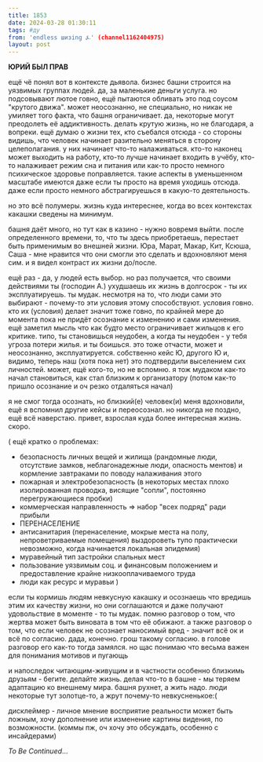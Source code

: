 ```yaml
---
title: 1853
date: 2024-03-28 01:30:11
tags: #ду
from: 'endless шизing ⍼' (channel1162404975)
layout: post
---
```


**ЮРИЙ БЫЛ ПРАВ**

ещё чё понял вот в контексте дьявола. бизнес башни строится на уязвимых группах людей.
да, за маленькие деньги услуга. но подсовывают лютое говно, ещё пытаются обливать это под соусом "крутого движа".
может неосознанно, не специально, но никак не умиляет того факта, что башня ограничивает. да, некоторые могут преодолеть её аддиктивность. делать крутую жизнь, но не благодаря, а вопреки.
ещё думаю о жизни тех, кто съебался отсюда - со стороны видишь, что человек начинает разительно меняться в сторону целеполагания. у них начинает что-то налаживаться. кто-то наконец может выходить на работу, кто-то лучше начинает входить в учёбу, кто-то налаживает режим сна и питания или как-то просто немного психическое здоровье поправляется.
такие аспекты в уменьшенном масштабе имеются
даже если ты просто на время уходишь отсюда. 
даже если просто немного абстрагируешься в какую-то деятельность.

но это всё полумеры. жизнь куда интереснее, когда во всех контекстах какашки сведены на минимум.

башня даёт много, но тут как в казино - нужно вовремя выйти. после определенного времени, то, что ты здесь приобретаешь, перестает быть применимым во внешней жизни. 
Юра, Марат, Макар, Кит, Ксюша, Саша - мне нравится что они смогли это сделать и вдохновляют меня сим. и я видел контраст их жизни до/после.

ещё раз - да, у людей есть выбор. но раз получается, что своими действиями ты (господин А.) ухудшаешь их жизнь в долгосрок - ты их эксплуатируешь. ты мудак. несмотря на то, что люди сами это выбирают - почему-то эти условия этому способствуют. условия говно. кто их (условия) делает значит тоже говно, по крайней мере до момента пока не придёт осознание к изменению и сами изменения.
ещё заметил мысль что как будто место ограничивает жильцов к его критике. типо, ты становишься неудобен, а когда ты неудобен - у тебя угроза потери жилья. и ты боишься. это тоже отчасти, может и неосознанно, эксплуатируется. собственно кейс Ю, другого Ю и, видимо, теперь наш (хотя пока нет) это подтвердили выселением сих личностей. может, ещё кого-то, но не вспомню. я тож мудаком как-то начал становиться, как стал близким к организатору (потом как-то пришло осознание и оч резко отдаляться начал)

я не смог тогда осознать, но близкий(е) человек(и) меня вдохновили, ещё я вспомнил другие кейсы и переосознал. но никогда не поздно, ещё всё наверстаю. привет, взрослая куда более интересная жизнь. скоро. 

(
ещё кратко о проблемах:
- безопасность личных вещей и жилища (рандомные люди, отсутствие замков, неблагонадежные люди, опасность ментов) и кормление завтраками по поводу налаживания этого 
- пожарная и электробезопасность (в некоторых местах плохо изолированная проводка, висящие "сопли", постоянно перегружающиеся пробки)
- коммерческая направленность => набор "всех подряд" ради прибыли
- ПЕРЕНАСЕЛЕНИЕ
- антисанитария (перенаселение, мокрые места на полу, непроветриваемые помещения)
выздороветь тупо практически невозможно, когда начинается локальная эпидемия)
- муравейный тип застройки спальных мест
- пользование уязвимым соц. и финансовым положением и предоставление крайне низкооплачиваемого труда
- люди как ресурс и муравьи
)

если ты кормишь людям невкусную какашку и осознаешь что вредишь этим их качеству жизни, но они соглашаются и даже получают удовольствие в моменте - то ты мудак. 
помню разговор о том, что жертва может быть виновата в том что её обижают. а также разговор о том, что если человек не осознает наносимый вред - значит всё ок и всё по согласию. 
дада, конечно. грош такому согласию.
в голове разговор его как-то тогда замялся. но щас понимаю что весьма важен для понимания мотивов и пугающь

и напоследок читающим-живущим и в частности особенно близкимь друзьям - бегите. делайте жизнь. делая что-то в башне - мы теряем адаптацию ко внешнему мира. башня рухнет, а жить надо.
люди некоторые тут золотце-то, а жрут почему-то невкусненькое:(

дисклеймер - личное мнение
восприятие реальности может быть ложным, хочу дополнение или изменение картины видения, по возможности. 
(коммы пж, оч хочу это обсуждать, особенно с инсайдерами)

*To Be Continued*...



